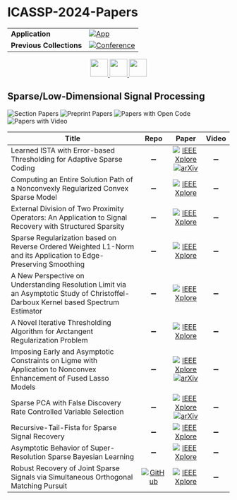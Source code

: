 # ICASSP-2024-Papers

<table>
    <tr>
        <td><strong>Application</strong></td>
        <td>
            <a href="https://huggingface.co/spaces/DmitryRyumin/NewEraAI-Papers" style="float:left;">
                <img src="https://img.shields.io/badge/🤗-NewEraAI--Papers-FFD21F.svg" alt="App" />
            </a>
        </td>
    </tr>
    <tr>
        <td><strong>Previous Collections</strong></td>
        <td>
            <a href="https://github.com/DmitryRyumin/ICASSP-2023-24-Papers/blob/main/README_2023.md">
                <img src="http://img.shields.io/badge/ICASSP-2023-0073AE.svg" alt="Conference">
            </a>
        </td>
    </tr>
</table>

<div align="center">
    <a href="https://github.com/DmitryRyumin/ICASSP-2023-24-Papers/blob/main/sections/2024/main/BISP-P2.md">
        <img src="https://cdn.jsdelivr.net/gh/DmitryRyumin/NewEraAI-Papers@main/images/left.svg" width="40" alt="" />
    </a>
    <a href="https://github.com/DmitryRyumin/ICASSP-2023-24-Papers/">
        <img src="https://cdn.jsdelivr.net/gh/DmitryRyumin/NewEraAI-Papers@main/images/home.svg" width="40" alt="" />
    </a>
    <a href="https://github.com/DmitryRyumin/ICASSP-2023-24-Papers/blob/main/sections/2024/main/MLSP-P1.md">
        <img src="https://cdn.jsdelivr.net/gh/DmitryRyumin/NewEraAI-Papers@main/images/right.svg" width="40" alt="" />
    </a>
</div>

## Sparse/Low-Dimensional Signal Processing

![Section Papers](https://img.shields.io/badge/Section%20Papers-11-42BA16) ![Preprint Papers](https://img.shields.io/badge/Preprint%20Papers-3-b31b1b) ![Papers with Open Code](https://img.shields.io/badge/Papers%20with%20Open%20Code-1-1D7FBF) ![Papers with Video](https://img.shields.io/badge/Papers%20with%20Video-0-FF0000)

| **Title** | **Repo** | **Paper** | **Video** |
|-----------|:--------:|:---------:|:---------:|
| Learned ISTA with Error-based Thresholding for Adaptive Sparse Coding | :heavy_minus_sign: | [![IEEE Xplore](https://img.shields.io/badge/IEEE-10446361-E4A42C.svg)](https://ieeexplore.ieee.org/document/10446361) <br /> [![arXiv](https://img.shields.io/badge/arXiv-2112.10985-b31b1b.svg)](https://arxiv.org/abs/2112.10985) | :heavy_minus_sign: |
| Computing an Entire Solution Path of a Nonconvexly Regularized Convex Sparse Model | :heavy_minus_sign: | [![IEEE Xplore](https://img.shields.io/badge/IEEE-10447295-E4A42C.svg)](https://ieeexplore.ieee.org/document/10447295) | :heavy_minus_sign: |
| External Division of Two Proximity Operators: An Application to Signal Recovery with Structured Sparsity | :heavy_minus_sign: | [![IEEE Xplore](https://img.shields.io/badge/IEEE-10446368-E4A42C.svg)](https://ieeexplore.ieee.org/document/10446368) | :heavy_minus_sign: |
| Sparse Regularization based on Reverse Ordered Weighted L1-Norm and its Application to Edge-Preserving Smoothing | :heavy_minus_sign: | [![IEEE Xplore](https://img.shields.io/badge/IEEE-10448119-E4A42C.svg)](https://ieeexplore.ieee.org/document/10448119) | :heavy_minus_sign: |
| A New Perspective on Understanding Resolution Limit via an Asymptotic Study of Christoffel-Darboux Kernel based Spectrum Estimator | :heavy_minus_sign: | [![IEEE Xplore](https://img.shields.io/badge/IEEE-10448140-E4A42C.svg)](https://ieeexplore.ieee.org/document/10448140) | :heavy_minus_sign: |
| A Novel Iterative Thresholding Algorithm for Arctangent Regularization Problem | :heavy_minus_sign: | [![IEEE Xplore](https://img.shields.io/badge/IEEE-10448179-E4A42C.svg)](https://ieeexplore.ieee.org/document/10448179) | :heavy_minus_sign: |
| Imposing Early and Asymptotic Constraints on Ligme with Application to Nonconvex Enhancement of Fused Lasso Models | :heavy_minus_sign: | [![IEEE Xplore](https://img.shields.io/badge/IEEE-10446039-E4A42C.svg)](https://ieeexplore.ieee.org/document/10446039) <br /> [![arXiv](https://img.shields.io/badge/arXiv-2309.14082-b31b1b.svg)](https://arxiv.org/abs/2309.14082) | :heavy_minus_sign: |
| Sparse PCA with False Discovery Rate Controlled Variable Selection | :heavy_minus_sign: | [![IEEE Xplore](https://img.shields.io/badge/IEEE-10448237-E4A42C.svg)](https://ieeexplore.ieee.org/document/10448237) <br /> [![arXiv](https://img.shields.io/badge/arXiv-2401.08375-b31b1b.svg)](https://arxiv.org/abs/2401.08375) | :heavy_minus_sign: |
| Recursive-Tail-Fista for Sparse Signal Recovery | :heavy_minus_sign: | [![IEEE Xplore](https://img.shields.io/badge/IEEE-10446772-E4A42C.svg)](https://ieeexplore.ieee.org/document/10446772) | :heavy_minus_sign: |
| Asymptotic Behavior of Super-Resolution Sparse Bayesian Learning | :heavy_minus_sign: | [![IEEE Xplore](https://img.shields.io/badge/IEEE-10445954-E4A42C.svg)](https://ieeexplore.ieee.org/document/10445954) | :heavy_minus_sign: |
| Robust Recovery of Joint Sparse Signals via Simultaneous Orthogonal Matching Pursuit | [![GitHub](https://img.shields.io/github/stars/xuanxuan202/Revised-version-for-Main-article-and-supplementary?style=flat)](https://github.com/xuanxuan202/Revised-version-for-Main-article-and-supplementary) | [![IEEE Xplore](https://img.shields.io/badge/IEEE-10448402-E4A42C.svg)](https://ieeexplore.ieee.org/document/10448402) | :heavy_minus_sign: |
